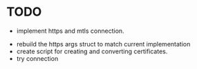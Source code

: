 # TODO
* implement https and mtls connection.

- rebuild the https args struct to match current implementation
- create script for creating and converting certificates.
- try connection
